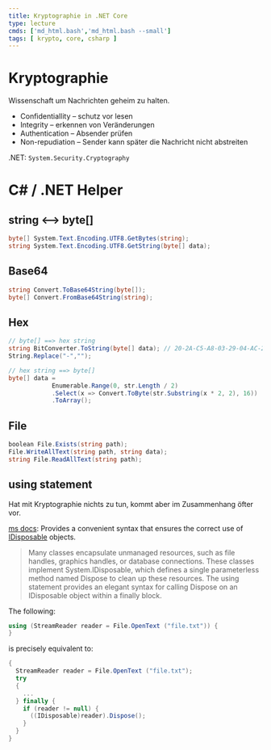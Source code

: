 ```yaml
---
title: Kryptographie in .NET Core
type: lecture
cmds: ['md_html.bash','md_html.bash --small']
tags: [ krypto, core, csharp ]
---
```




# Kryptographie

Wissenschaft um Nachrichten geheim zu halten.

- Confidentiallity – schutz vor lesen
- Integrity – erkennen von Veränderungen
- Authentication – Absender prüfen
- Non-repudiation – Sender kann später die Nachricht nicht abstreiten

.NET: `System.Security.Cryptography`



# C# / .NET Helper



## string ⟷ byte[]

```csharp
byte[] System.Text.Encoding.UTF8.GetBytes(string);
string System.Text.Encoding.UTF8.GetString(byte[] data);
```



## Base64

```csharp
string Convert.ToBase64String(byte[]);
byte[] Convert.FromBase64String(string);
```



## Hex

```csharp
// byte[] ==> hex string
string BitConverter.ToString(byte[] data); // 20-2A-C5-A8-03-29-04-AC-20
String.Replace("-","");

// hex string ==> byte[]
byte[] data = 
            Enumerable.Range(0, str.Length / 2)
            .Select(x => Convert.ToByte(str.Substring(x * 2, 2), 16))
            .ToArray();
```



## File

```csharp
boolean File.Exists(string path);
File.WriteAllText(string path, string data);
string File.ReadAllText(string path);
```





## using statement

Hat mit Kryptographie nichts zu tun, kommt aber im Zusammenhang öfter vor.

[ms docs](https://docs.microsoft.com/en-us/dotnet/csharp/language-reference/keywords/using-statement): Provides a convenient syntax that ensures the correct use of [IDisposable](https://docs.microsoft.com/en-us/dotnet/api/system.idisposable) objects.

> Many classes encapsulate unmanaged resources, such as file handles, graphics handles, or database connections. These classes implement System.IDisposable, which defines a single parameterless method named Dispose to clean up these resources. The using statement provides an elegant syntax for calling Dispose on an IDisposable object within a finally block.

The following:

```csharp
using (StreamReader reader = File.OpenText ("file.txt")) {
}


```

is precisely equivalent to:

```csharp
{
  StreamReader reader = File.OpenText ("file.txt"); 
  try
  {
    ...
  } finally {
    if (reader != null) {
      ((IDisposable)reader).Dispose();
    } 
  }
}
```

